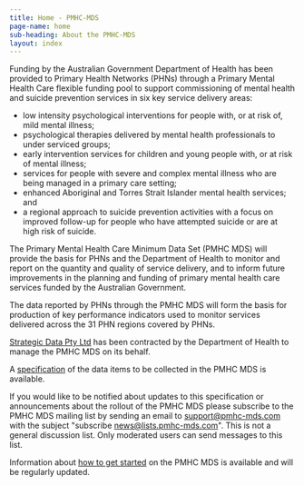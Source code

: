 ```yaml
---
title: Home - PMHC-MDS
page-name: home
sub-heading: About the PMHC-MDS
layout: index
---
```


Funding by the Australian Government Department of Health has been provided to
Primary Health Networks (PHNs) through a Primary Mental Health Care flexible
funding pool to support commissioning of mental health and suicide prevention
services in six key service delivery areas:

* low intensity psychological interventions for people with, or at risk of,
  mild mental illness;
* psychological therapies delivered by mental health professionals to under
  serviced groups;
* early intervention services for children and young people with, or at risk of
  mental illness;
* services for people with severe and complex mental illness who are being
  managed in a primary care setting;
* enhanced Aboriginal and Torres Strait Islander mental health services; and
* a regional approach to suicide prevention activities with a focus on improved
  follow-up for people who have attempted suicide or are at high risk of suicide.

The Primary Mental Health Care Minimum Data Set (PMHC MDS) will provide the
basis for PHNs and the Department of Health to monitor and report on the quantity and quality of service delivery, and to inform future improvements in the planning and funding of primary mental health care services funded by the Australian Government.

The data reported by PHNs through the PMHC MDS will form the basis for
production of key performance indicators used to monitor services delivered
across the 31 PHN regions covered by PHNs.

<a href="//www.strategicdata.com.au/">Strategic Data Pty Ltd</a> has been contracted by the Department of Health to manage the PMHC MDS on its behalf.

A <a href="//docs.pmhc-mds.com/">specification</a> of the data items to be collected in the PMHC MDS is available.

If you would like to be notified about updates to this specification or
announcements about the rollout of the PMHC MDS please subscribe to the
PMHC MDS mailing list by sending an email to
[support@pmhc-mds.com](mailto:support@pmhc-mds.com?subject=subscribe%20news) with the subject "subscribe news@lists.pmhc-mds.com". This is not a general discussion list. Only moderated users can send
messages to this list.

Information about <a href="/getstarted/">how to get started</a> on the PMHC MDS is available and will be regularly updated.
